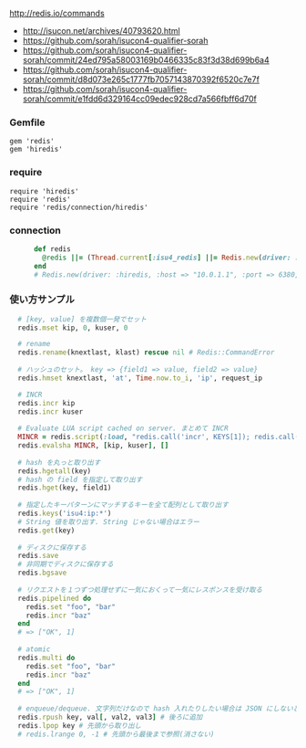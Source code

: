 http://redis.io/commands

* http://isucon.net/archives/40793620.html
* https://github.com/sorah/isucon4-qualifier-sorah
* https://github.com/sorah/isucon4-qualifier-sorah/commit/24ed795a58003169b0466335c83f3d38d699b6a4
* https://github.com/sorah/isucon4-qualifier-sorah/commit/d8d073e265c1777fb7057143870392f6520c7e7f
* https://github.com/sorah/isucon4-qualifier-sorah/commit/e1fdd6d329164cc09edec928cd7a566fbff6d70f

### Gemfile

```
gem 'redis'
gem 'hiredis'
```

### require

```
require 'hiredis'
require 'redis'
require 'redis/connection/hiredis'
```

### connection

```ruby
      def redis
        @redis ||= (Thread.current[:isu4_redis] ||= Redis.new(driver: :hiredis, path: '/dev/shm/redis.sock'))
      end
      # Redis.new(driver: :hiredis, :host => "10.0.1.1", :port => 6380, :db => 15)
```

### 使い方サンプル


```ruby
  # [key, value] を複数個一発でセット
  redis.mset kip, 0, kuser, 0

  # rename
  redis.rename(knextlast, klast) rescue nil # Redis::CommandError
  
  # ハッシュのセット。 key => {field1 => value, field2 => value}
  redis.hmset knextlast, 'at', Time.now.to_i, 'ip', request_ip

  # INCR
  redis.incr kip
  redis.incr kuser
  
  # Evaluate LUA script cached on server. まとめて INCR
  MINCR = redis.script(:load, "redis.call('incr', KEYS[1]); redis.call('incr', KEYS[2])")
  redis.evalsha MINCR, [kip, kuser], []
  
  # hash を丸っと取り出す
  redis.hgetall(key)
  # hash の field を指定して取り出す
  redis.hget(key, field1)
  
  # 指定したキーパターンにマッチするキーを全て配列として取り出す
  redis.keys('isu4:ip:*')
  # String 値を取り出す. String じゃない場合はエラー
  redis.get(key)
  
  # ディスクに保存する
  redis.save
  # 非同期でディスクに保存する
  redis.bgsave
  
  # リクエストを１つずつ処理せずに一気におくって一気にレスポンスを受け取る
  redis.pipelined do
    redis.set "foo", "bar"
    redis.incr "baz"
  end
  # => ["OK", 1]
  
  # atomic
  redis.multi do
    redis.set "foo", "bar"
    redis.incr "baz"
  end
  # => ["OK", 1]
  
  # enqueue/dequeue. 文字列だけなので hash 入れたりしたい場合は JSON にしないとダメ
  redis.rpush key, val[, val2, val3] # 後ろに追加
  redis.lpop key # 先頭から取り出し
  # redis.lrange 0, -1 # 先頭から最後まで参照(消さない)
```

          
